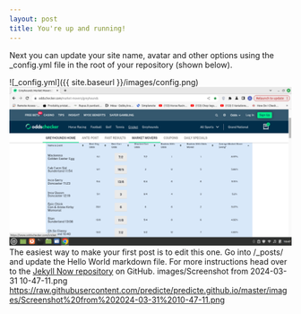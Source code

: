```yaml
---
layout: post
title: You're up and running!
---
```


Next you can update your site name, avatar and other options using the _config.yml file in the root of your repository (shown below).

![_config.yml]({{ site.baseurl }}/images/config.png)
![image](/images/abcd.png)
The easiest way to make your first post is to edit this one. Go into /_posts/ and update the Hello World markdown file. For more instructions head over to the [Jekyll Now repository](https://github.com/barryclark/jekyll-now) on GitHub.
images/Screenshot from 2024-03-31 10-47-11.png
https://raw.githubusercontent.com/predicte/predicte.github.io/master/images/Screenshot%20from%202024-03-31%2010-47-11.png
